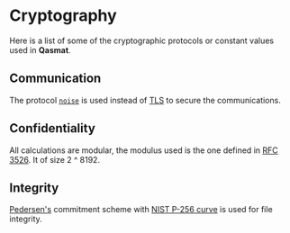 # Cryptography

Here is a list of some of the cryptographic protocols or constant values used in **Qasmat**.

## Communication

The protocol [`noise`](https://docs.libp2p.io/concepts/secure-comm/noise/) is used instead of [TLS](https://en.wikipedia.org/wiki/Transport_Layer_Security) to secure the communications.

## Confidentiality

All calculations are modular, the modulus used is the one defined in [RFC 3526](https://datatracker.ietf.org/doc/html/rfc3526#section-7). It of size 2 ^ 8192. 

## Integrity

[Pedersen's](https://link.springer.com/content/pdf/10.1007/3-540-46766-1_9.pdf#page=3) commitment scheme with [NIST P-256 curve](https://dissect.crocs.fi.muni.cz/curve/P-256) is used for file integrity.
